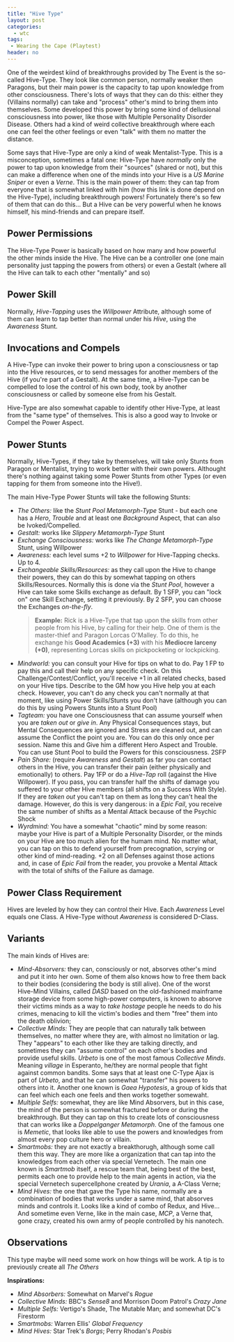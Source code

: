 ```yaml
---
title: "Hive Type"
layout: post
categories:
  - wtc
tags:
 - Wearing the Cape (Playtest)
header: no
---
```


One of the weirdest kiind of breakthroughs provided by The Event is the so-called Hive-Type. They look like common person, normally weaker then Paragons, but their main power is the capacity to tap upon knowledge from other consciousness. There's lots of ways that they can do this: either they (Villains normally) can take and "process" other's mind to bring them into themselves. Some developed this power by bring some kind of dellusional consciousness into power, like those with Multiple Personality Disorder Disease. Others had a kind of weird collective breakthrough where each one can feel the other feelings or even "talk" with them no matter the distance.

Some says that Hive-Type are only a kind of weak Mentalist-Type. This is a misconception, sometimes a fatal one: Hive-Type have _normally_ only the power to tap upon knowledge from their "sources" (shared or not), but this can make a difference when one of the minds into your Hive is a _US Marine Sniper_ or even a _Verne_. This is the main power of them: they can tap from everyone that is somewhat linked with him (how this link is done depend on the Hive-Type), including breakthrough powers! Fortunately there's so few of them that can do this... But a Hive can be very powerful when he knows himself, his mind-friends and can prepare itself.

## Power Permissions

The Hive-Type Power is basically based on how many and how powerful the other minds inside the Hive. The Hive can be a controller one (one main personality just tapping the powers from others) or even a Gestalt (where all the Hive can talk to each other "mentally" and so)

## Power Skill

Normally, _Hive-Tapping_ uses the _Willpower_ Attribute, although some of them can learn to tap better than normal under his _Hive_, using the _Awareness_ Stunt.

## Invocations and Compels

A Hive-Type can invoke their power to bring upon a consciousness or tap into the Hive resources, or to send messages for another members of the Hive (if you're part of a Gestalt). At the same time, a Hive-Type can be compelled to lose the control of his own body, took by another consciousness or called by someone else from his Gestalt. 

Hive-Type are also somewhat capable to identify other Hive-Type, at least from the "same type" of themselves. This is also a good way to Invoke or Compel the Power Aspect.

## Power Stunts

Normally, Hive-Types, if they take by themselves, will take only Stunts from Paragon or Mentalist, trying to work better with their own powers. Althought there's nothing against taking some Power Stunts from other Types (or even tapping for them from someone into the Hive!).

The main Hive-Type Power Stunts will take the following Stunts:

+ _The Others:_ like the _Stunt Pool Metamorph-Type_ Stunt - but each one has a _Hero_, _Trouble_ and at least one _Background_ Aspect, that can also be Ivoked/Compelled.
+ _Gestalt:_ works like _Slippery Metamorph-Type_ Stunt
+ _Exchange Consciousness:_ works like _The Change Metamorph-Type_ Stunt, using Willpower
+ _Awareness:_ each level sums +2 to _Willpower_ for Hive-Tapping checks. Up to 4.
+ _Exchangeable Skills/Resources:_ as they call upon the Hive to change their powers, they can do this by somewhat tapping on others Skills/Resources. Normally this is done via the _Stunt Pool_, however a Hive can take some Skills exchange as default. By 1 SFP, you can "lock on" one Skill Exchange, setting it previously. By 2 SFP, you can choose the Exchanges _on-the-fly_.
  > __Example:__ Rick is a Hive-Type that tap upon the skills from other people from his Hive, by calling for their help. One of them is the master-thief and Paragon Lorcas O'Malley. To do this, he exchange his __Good Academics (+3)__ with his __Mediocre larceny  (+0)__, representing Lorcas skills on pickpocketing or lockpicking.
+ _Mindworld:_ you can consult your Hive for tips on what to do. Pay 1 FP to pay this and call their help on any specific check. On this Challenge/Contest/Conflict, you'll receive +1 in all related checks, based on your Hive tips. Describe to the GM how you Hive help you at each check. However, you can't do any check you can't normally at that moment, like using Power Skills/Stunts you don't have (although you can do this by using Powers Stunts into a Stunt Pool)
+ _Tagteam:_ you have one Consciousness that can assume yourself when you are _taken out_ or _give in_. Any Physical Consequences stays, but Mental Consequences are ignored and Stress are cleaned out, and can assume the Conflict the point you are. You can do this only once per session. Name this and Give him a different Hero Aspect and Trouble. You can use Stunt Pool to build the Powers for this consciousness. 2SFP
+ _Pain Share:_ (require _Awareness_ and _Gestalt_) as far you can contact others in the Hive, you can transfer their pain (either physically and emotionally) to others. Pay 1FP or do a _Hive-Tap_ roll (against the Hive Willpower). If you pass, you can transfer half the shifts of damage you suffered to your other Hive members (all shifts on a Success With Style). If they are _taken out_ you can't tap on them as long they can't heal the damage. However, do this is very dangerous: in a _Epic Fail_, you receive the same number of shifts as a Mental Attack because of the Psychic Shock
+ _Wyrdmind:_ You have a somewhat "chaotic" mind by some reason: maybe your Hive is part of a Multiple Personality Disorder, or the minds on your Hive are too much alien for the humam mind. No matter what, you can tap on this to defend yourself from precognation, scrying or other kind of mind-reading. +2 on all Defenses against those actions and, in case of _Epic Fail_ from the reader, you provoke a Mental Attack with the total of shifts of the Failure as damage.

## Power Class Requirement
 Hives are leveled by how they can control their Hive. Each _Awareness_ Level equals one Class. A Hive-Type without _Awareness_ is considered D-Class.

## Variants

The main kinds of Hives are:

+ _Mind-Absorvers:_ they can, consciously or not, absorves other's mind and put it into her own. Some of them also knows how to free them back to their bodies (considering the body is still alive). One of the worst Hive-Mind Villains, called _DASD_ based on the old-fashioned mainframe storage device from some high-power computers, is known to absorve their victims minds as a way to _take hostage_ people he needs to do his crimes, menacing to kill the victim's bodies and them "free" them into the death oblivion;
+ _Collective Minds:_  They are people that can naturally talk between themselves, no matter where they are, with almost no limitation or lag. They "appears" to each other like they are talking directly, and sometimes they can "assume control" on each other's bodies and provide useful skills. _Urbeto_ is one of the most famous _Collective Minds_. Meaning _village_ in Esperanto, he/they are normal people that fight against common bandits. Some says that at least one C-Type Ajax is part of _Urbeto_, and that he can somewhat "transfer" his powers to others into it. Another one known is _Gaea Hypotesis_, a group of kids that can feel which each one feels and then works together somewaht.
+ _Multiple Selfs:_ somewhat, they are like Mind Absorvers, but in this case, the mind of the person is somewhat fractured before or during the breakthrough. But they can tap on this to create lots of consciousness that can works like a _Doppelganger Metamorph_. One of the famous one is _Memetic_, that looks like able to use the powers and knowledges from almost every pop culture hero or villain.
+ _Smartmobs:_ they are not exactly a breakthorugh, although some call them this way. They are more like a organization that can tap into the knowledges from each other via special Vernetech. The main one known is _Smartmob_ itself, a rescue team that, being best of the best, permits each one to provide help to the main agents in action, via the special Vernetech supercellphone created by _Urania_, a A-Class Verne;
+ _Mind Hives:_ the one that gave the Type his name, normally are a combination of bodies that works under a same mind, that absorves minds and controls it. Looks like a kind of combo of Redux, and Hive... And sometime even Verne, like in the main case, _MCP_, a Verne that, gone crazy, created his own army of people controlled by his nanotech. 

## Observations

This type maybe will need some work on how things will be work. A tip is to previously create all _The Others_

__Inspirations:__

+ _Mind Absorbers:_ Somewhat on Marvel's _Rogue_
+ _Collective Minds:_  BBC's _Sense8_ and Morrison Doom Patrol's _Crazy Jane_
+ _Multiple Selfs:_ Vertigo's Shade, The Mutable Man; and somewhat DC's Firestorm
+ _Smartmobs:_ Warren Ellis' _Global Frequency_
+ _Mind Hives:_ Star Trek's _Borgs_; Perry Rhodan's _Posbis_

